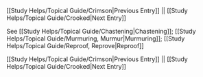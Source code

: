 [[Study Helps/Topical Guide/Crimson|Previous Entry]]  ||  [[Study Helps/Topical Guide/Crooked|Next Entry]]

 See [[Study Helps/Topical Guide/Chastening|Chastening]]; [[Study Helps/Topical Guide/Murmuring, Murmur|Murmuring]]; [[Study Helps/Topical Guide/Reproof, Reprove|Reproof]]

[[Study Helps/Topical Guide/Crimson|Previous Entry]]  ||  [[Study Helps/Topical Guide/Crooked|Next Entry]]